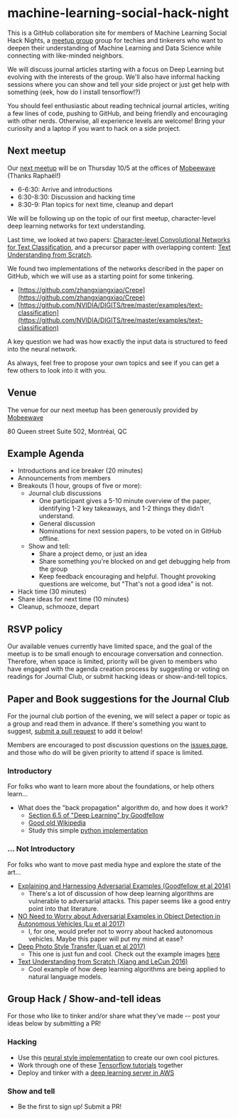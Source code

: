 # machine-learning-social-hack-night

This is a GitHub collaboration site for members of Machine Learning Social Hack Nights, a [meetup group](https://www.meetup.com/Machine-Learning-Social-Hack-Nights/) group for techies and tinkerers who want to deepen their understanding of Machine Learning and Data Science while connecting with like-minded neighbors. 

We will discuss journal articles starting with a focus on Deep Learning but evolving with the interests of the group. We'll also have informal hacking sessions where you can show and tell your side project or just get help with something (eek, how do I install tensorflow!?)

You should feel enthusiastic about reading technical journal articles, writing a few lines of code, pushing to GitHub, and being friendly and encouraging with other nerds. Otherwise, all experience levels are welcome! Bring your curiosity and a laptop if you want to hack on a side project. 

## Next meetup

Our [next meetup](https://www.meetup.com/Machine-Learning-Social-Hack-Nights/events/243635694/) will be on Thursday 10/5 at the offices of [Mobeewave](http://mobeewave.com/en/home-2/) (Thanks Raphaël!)

* 6-6:30: Arrive and introductions
* 6:30-8:30: Discussion and hacking time
* 8:30-9: Plan topics for next time, cleanup and depart

We will be following up on the topic of our first meetup, character-level deep learning networks for text understanding.

Last time, we looked at two papers: [Character-level Convolutional Networks for Text Classification](https://arxiv.org/abs/1509.01626), and a precursor paper with overlapping content: [Text Understanding from Scratch](https://arxiv.org/abs/1502.01710).

We found two implementations of the networks described in the paper on GitHub, which we will use as a starting point for some tinkering.  

* [https://github.com/zhangxiangxiao/Crepe](https://github.com/zhangxiangxiao/Crepe)
* [https://github.com/NVIDIA/DIGITS/tree/master/examples/text-classification](https://github.com/NVIDIA/DIGITS/tree/master/examples/text-classification)

A key question we had was how exactly the input data is structured to feed into the neural network.

As always, feel free to propose your own topics and see if you can get a few others to look into it with you.




## Venue

The venue for our next meetup has been generously provided by [Mobeewave](http://mobeewave.com/en/home-2/)

80 Queen street Suite 502, Montréal, QC
  

## Example Agenda

- Introductions and ice breaker (20 minutes)
- Announcements from members
- Breakouts (1 hour, groups of five or more):
	- Journal club discussions 
		- One participant gives a 5-10 minute overview of the paper, identifying 1-2 key takeaways, and 1-2 things they didn't understand. 
		- General discussion
		- Nominations for next session papers, to be voted on in GitHub offline. 
	- Show and tell:
		- Share a project demo, or just an idea
		- Share something you're blocked on and get debugging help from the group 
		- Keep feedback encouraging and helpful. Thought provoking questions are welcome, but "That's not a good idea" is not. 
- Hack time (30 minutes)
- Share ideas for next time (10 minutes)
- Cleanup, schmooze, depart

## RSVP policy

Our available venues currently have limited space, and the goal of the meetup is to be small enough to encourage conversation and connection.  Therefore, when space is limited, priority will be given to members who have engaged with the agenda creation process by suggesting or voting on readings for Journal Club, or submit hacking ideas or show-and-tell topics.


## Paper and Book suggestions for the Journal Club

For the journal club portion of the evening, we will select a paper or topic as a group and read them in advance.  If there's something you want to suggest, [submit a pull request](https://help.github.com/articles/creating-a-pull-request/) to add it below! 

Members are encouraged to post discussion questions on the [issues page](/ahasha/machine-learning-social-hack-night/issues), and those who do will be given priority to attend if space is limited.

### Introductory

For folks who want to learn more about the foundations, or help others learn...

* What does the "back propagation" algorithm do, and how does it work?
   * [Section 6.5 of "Deep Learning" by Goodfellow](http://www.deeplearningbook.org/contents/mlp.html)
   * [Good old Wikipedia](https://en.wikipedia.org/wiki/Backpropagation)
   * Study this simple [python implementation](https://github.com/mattm/simple-neural-network/blob/master/neural-network.py)

### ... Not Introductory

For folks who want to move past media hype and explore the state of the art...

* [Explaining and Harnessing Adversarial Examples (Goodfellow et al 2014)](https://arxiv.org/abs/1412.6572)
     * There's a lot of discussion of how deep learning algorithms are vulnerable to adversarial attacks.  This paper seems like a good entry point into that literature.
* [NO Need to Worry about Adversarial Examples in Object Detection in Autonomous Vehicles (Lu et al 2017)](https://arxiv.org/abs/1707.03501)
   * I, for one, would prefer not to worry about hacked autonomous vehicles.  Maybe this paper will put my mind at ease?
* [Deep Photo Style Transfer (Luan et al 2017)](https://arxiv.org/abs/1703.07511)
   * This one is just fun and cool.  Check out the example images [here](https://github.com/jcjohnson/neural-style)
* [Text Understanding from Scratch (Xiang and LeCun 2016)](https://arxiv.org/abs/1502.01710)
   * Cool example of how deep learning algorithms are being applied to natural language models.

## Group Hack / Show-and-tell ideas

For those who like to tinker and/or share what they've made -- post your ideas below by submitting a PR!

### Hacking

* Use this [neural style implementation](https://github.com/jcjohnson/neural-style) to create our own cool pictures.
* Work through one of these [Tensorflow tutorials](https://www.tensorflow.org/tutorials/) together
* Deploy and tinker with a [deep learning server in AWS](https://aws.amazon.com/blogs/ai/the-aws-deep-learning-ami-now-with-ubuntu/)


### Show and tell

* Be the first to sign up! Submit a PR!
